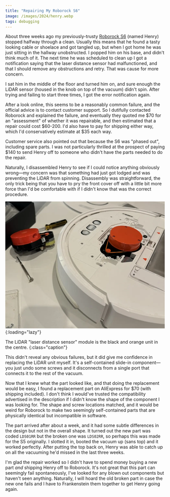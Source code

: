 ```yaml
---
title: "Repairing My Roborock S6"
image: /images/2024/henry.webp
tags: debugging
---
```


About three weeks ago my previously-trusty [Roborock S6](https://global.roborock.com/pages/roborock-s6) (named Henry) stopped halfway through a clean. Usually this means that he found a tasty looking cable or shoelace and got tangled up, but when I got home he was just sitting in the hallway unobstructed. I popped him on his base, and didn't think much of it. The next time he was scheduled to clean up I got a notification saying that the laser distance sensor had malfunctioned, and that I should remove any obstructions and retry. That was cause for more concern.

I sat him in the middle of the floor and turned him on, and sure enough the LiDAR sensor (housed in the knob on top of the vacuum) didn't spin. After trying and failing to start three times, I got the error notification again.

After a look online, this seems to be a reasonably common failure, and the official advice is to contact customer support. So I dutifully contacted Roborock and explained the failure, and eventually they quoted me $70 for an "assessment" of whether it was repairable, and then estimated that a repair could cost $60-200. I'd also have to pay for shipping either way, which I'd conservatively estimate at $35 each way.

Customer service also pointed out that because the S6 was "phased out", including spare parts. I was not particularly thrilled at the prospect of paying $140 to send Henry off to someone who didn't have the parts needed to do the repair.

Naturally, I disassembled Henry to see if I could notice anything obviously wrong—my concern was that something had just got lodged and was preventing the LiDAR from spinning. Disassembly was straightforward, the only trick being that you have to pry the front cover off with a little bit more force than I'd be comfortable with if I didn't know that was the correct procedure.

![Henry with his top off](/images/2024/henry.webp){:loading="lazy"}

The LiDAR "laser distance sensor" module is the black and orange unit in the centre.
{:class="caption"}

This didn't reveal any obvious failures, but it did give me confidence in replacing the LiDAR unit myself. It's a self-contained slide-in component—you just undo some screws and it disconnects from a single port that connects it to the rest of the vacuum.

Now that I knew what the part looked like, and that doing the replacement would be easy, I found a replacement part on AliExpress for $70 (with shipping included). I don't think I would've trusted the compatibility advertised in the description if I didn't know the shape of the component I was looking for. The shape and screw locations matched, and it would be weird for Roborock to make two seemingly self-contained parts that are physically identical but incompatible in software.

The part arrived after about a week, and it had some subtle differences in the design but not in the overall shape. It turned out the new part was coded `LDS01RR` but the broken one was `LDS02RR`, so perhaps this was made for the S5 originally. I slotted it in, booted the vacuum up (sans top) and it worked perfectly. After putting the top back on, Henry was able to catch up on all the vacuuming he'd missed in the last three weeks.

I'm glad the repair worked so I didn't have to spend money buying a new part *and* shipping Henry off to Roborock. It's not great that this part can seemingly fail spontaneously, I've looked for any blown out components but haven't seen anything. Naturally, I will hoard the old broken part in case the new one fails and I have to Frankenstein them together to get Henry going again.
